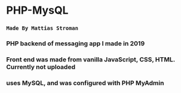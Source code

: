 # PHP-MysQL

### `Made By Mattias Stroman`

### PHP backend of messaging app I made in 2019

### Front end was made from vanilla JavaScript, CSS, HTML. Currently not uploaded

### uses MySQL, and was configured with PHP MyAdmin
